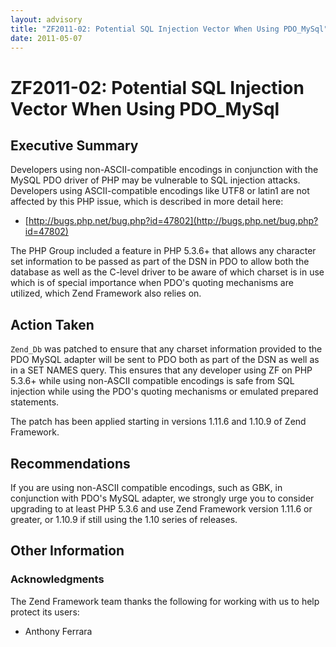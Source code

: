 ```yaml
---
layout: advisory
title: "ZF2011-02: Potential SQL Injection Vector When Using PDO_MySql"
date: 2011-05-07
---
```


# ZF2011-02: Potential SQL Injection Vector When Using PDO\_MySql

## Executive Summary

Developers using non-ASCII-compatible encodings in conjunction with the MySQL
PDO driver of PHP may be vulnerable to SQL injection attacks. Developers using
ASCII-compatible encodings like UTF8 or latin1 are not affected by this PHP
issue, which is described in more detail here:

- [http://bugs.php.net/bug.php?id=47802](http://bugs.php.net/bug.php?id=47802)

The PHP Group included a feature in PHP 5.3.6+ that allows any character set
information to be passed as part of the DSN in PDO to allow both the database as
well as the C-level driver to be aware of which charset is in use which is of
special importance when PDO's quoting mechanisms are utilized, which Zend
Framework also relies on.

## Action Taken

`Zend_Db` was patched to ensure that any charset information provided to the PDO
MySQL adapter will be sent to PDO both as part of the DSN as well as in a SET
NAMES query. This ensures that any developer using ZF on PHP 5.3.6+ while using
non-ASCII compatible encodings is safe from SQL injection while using the PDO's
quoting mechanisms or emulated prepared statements.

The patch has been applied starting in versions 1.11.6 and 1.10.9 of Zend
Framework.

## Recommendations

If you are using non-ASCII compatible encodings, such as GBK, in conjunction
with PDO's MySQL adapter, we strongly urge you to consider upgrading to at least
PHP 5.3.6 and use Zend Framework version 1.11.6 or greater, or 1.10.9 if still
using the 1.10 series of releases.

## Other Information

### Acknowledgments

The Zend Framework team thanks the following for working with us to help protect
its users:

- Anthony Ferrara
